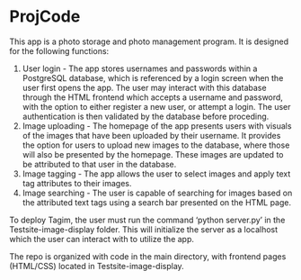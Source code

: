 # ProjCode
This app is a photo storage and photo management program. It is designed for the following functions:
1. User login - The app stores usernames and passwords within a PostgreSQL database, which is referenced by a login screen when the user first opens the app. The user may interact with this database through the HTML frontend which accepts a username and password, with the option to either register a new user, or attempt a login. The user authentication is then validated by the database before proceding.
2. Image uploading - The homepage of the app presents users with visuals of the images that have been uploaded by their username. It provides the option for users to upload new images to the database, where those will also be presented by the homepage. These images are updated to be attributed to that user in the database.
3. Image tagging - The app allows the user to select images and apply text tag attributes to their images.
4. Image searching - The user is capable of searching for images based on the attributed text tags using a search bar presented on the HTML page.


To deploy Tagim, the user must run the command ‘python server.py’ in the Testsite-image-display folder. This will initialize the server as a localhost which the user can interact with to utilize the app.

The repo is organized with code in the main directory, with frontend pages (HTML/CSS) located in Testsite-image-display. 
